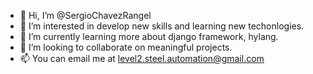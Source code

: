 - 👋 Hi, I’m @SergioChavezRangel
- 👀 I’m interested in develop new skills and learning new techonlogies.
- 🌱 I’m currently learning more about django framework, hylang.
- 💞️ I’m looking to collaborate on meaningful projects.
- 📫 You can email me at level2.steel.automation@gmail.com

<!---
SergioChavezRangel/SergioChavezRangel is a ✨ special ✨ repository because its `README.md` (this file) appears on your GitHub profile.
You can click the Preview link to take a look at your changes.
--->
